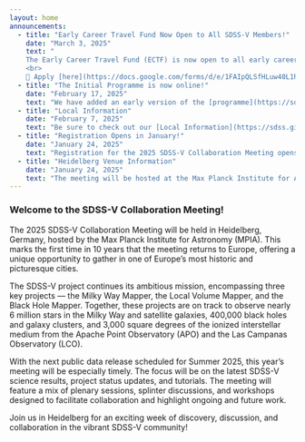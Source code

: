 ```yaml
---
layout: home
announcements:
  - title: "Early Career Travel Fund Now Open to All SDSS-V Members!"
    date: "March 3, 2025"
    text: "
    The Early Career Travel Fund (ECTF) is now open to all early career researchers in SDSS-V. This update follows a 2024 policy change led by Keith Hawkins and the Collaboration Council and approved by the AC/EC. We hope it helps early career researchers, particularly those attending the SDSS-V Collaboration Meeting in June.
    <br>    
    📌 Apply [here](https://docs.google.com/forms/d/e/1FAIpQLSfHLuw40L1hWCDzwQv7xhzpIfWGjwAfx8-B3OL_iKPlYrAndg/viewform)"
  - title: "The Initial Programme is now online!"
    date: "February 17, 2025"
    text: "We have added an early version of the [programme](https://sdss.github.io/meeting-2025/program/) for those who need it to plan their travel arrangements."
  - title: "Local Information"
    date: "February 7, 2025"
    text: "Be sure to check out our [Local Information](https://sdss.github.io/meeting-2025/local-info/) guide for hotel recommendations near the bus pick-up points, as well as restaurant suggestions and more!"
  - title: "Registration Opens in January!"
    date: "January 24, 2025"
    text: "Registration for the 2025 SDSS-V Collaboration Meeting opens on January 31. Make sure to secure your spot by **April 30, 2025**."
  - title: "Heidelberg Venue Information"
    date: "January 24, 2025"
    text: "The meeting will be hosted at the Max Planck Institute for Astronomy (MPIA) in Heidelberg. More details on the venue [here](https://jvillasr.github.io/sdss-2025-test/location/)."
---
```


### Welcome to the SDSS-V Collaboration Meeting!  

The 2025 SDSS-V Collaboration Meeting will be held in Heidelberg, Germany, hosted by the Max Planck Institute for Astronomy (MPIA). This marks the first time in 10 years that the meeting returns to Europe, offering a unique opportunity to gather in one of Europe’s most historic and picturesque cities.

The SDSS-V project continues its ambitious mission, encompassing three key projects — the Milky Way Mapper, the Local Volume Mapper, and the Black Hole Mapper. Together, these projects are on track to observe nearly 6 million stars in the Milky Way and satellite galaxies, 400,000 black holes and galaxy clusters, and 3,000 square degrees of the ionized interstellar medium from the Apache Point Observatory (APO) and the Las Campanas Observatory (LCO).

With the next public data release scheduled for Summer 2025, this year’s meeting will be especially timely. The focus will be on the latest SDSS-V science results, project status updates, and tutorials. The meeting will feature a mix of plenary sessions, splinter discussions, and workshops designed to facilitate collaboration and highlight ongoing and future work.

Join us in Heidelberg for an exciting week of discovery, discussion, and collaboration in the vibrant SDSS-V community!


